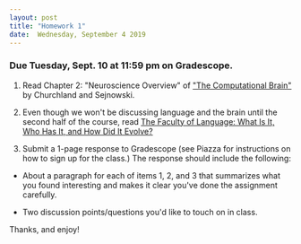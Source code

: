 ```yaml
---
layout: post
title: "Homework 1"
date:  Wednesday, September 4 2019
---
```



### Due Tuesday, Sept. 10 at 11:59 pm on Gradescope. 



1. Read Chapter 2: "Neuroscience Overview" of ["The Computational Brain"](https://mitpress-universitypressscholarship-com.ezproxy.cul.columbia.edu/view/10.7551/mitpress/9780262533393.001.0001/upso-9780262533393) by Churchland and Sejnowski. 

2. Even though we won't be discussing language and the brain until the second half of the course, read [The Faculty of Language: What Is It, Who Has It, and How Did It Evolve?](https://science.sciencemag.org/content/298/5598/1569)

3. Submit a 1-page response to Gradescope (see Piazza for instructions on how to sign up for the class.) The response should include the following:

  - About a paragraph for each of items 1, 2, and 3 that summarizes what you found interesting and makes it clear you've done the assignment carefully.

  - Two discussion points/questions you'd like to touch on in class.

 

Thanks, and enjoy!
